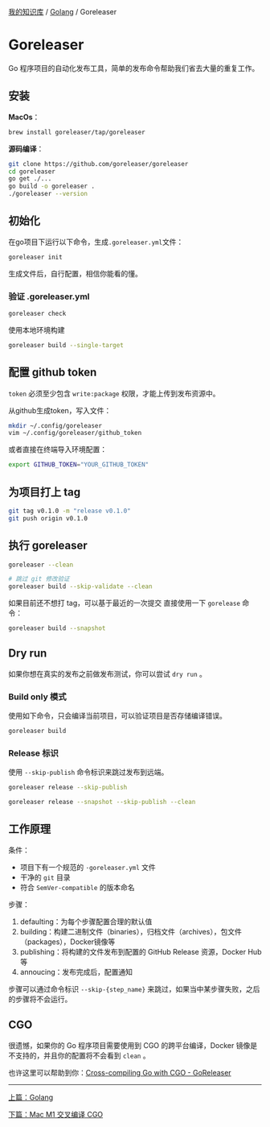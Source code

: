 [我的知识库](../README.md) / [Golang](zz_gneratered_mdi.md) / Goreleaser

# Goreleaser

Go 程序项目的自动化发布工具，简单的发布命令帮助我们省去大量的重复工作。

## 安装

**MacOs**：

```bash
brew install goreleaser/tap/goreleaser
```

**源码编译**：

```bash
git clone https://github.com/goreleaser/goreleaser
cd goreleaser
go get ./...
go build -o goreleaser .
./goreleaser --version
```

## 初始化

在go项目下运行以下命令，生成`.goreleaser.yml`文件：

```bash
goreleaser init
```

生成文件后，自行配置，相信你能看的懂。

### 验证 .goreleaser.yml

```bash
goreleaser check
```

使用本地环境构建

```bash
goreleaser build --single-target
```

## 配置 github token

`token` 必须至少包含 `write:package` 权限，才能上传到发布资源中。

从github生成token，写入文件：

```bash
mkdir ~/.config/goreleaser
vim ~/.config/goreleaser/github_token
```

或者直接在终端导入环境配置：

```bash
export GITHUB_TOKEN="YOUR_GITHUB_TOKEN"
```

## 为项目打上 tag

```bash
git tag v0.1.0 -m "release v0.1.0"
git push origin v0.1.0
```

## 执行 goreleaser

```bash
goreleaser --clean

# 跳过 git 修改验证
goreleaser build --skip-validate --clean
```

如果目前还不想打 tag，可以基于最近的一次提交 直接使用一下 `gorelease` 命令：

```bash
goreleaser build --snapshot
```

## Dry run

如果你想在真实的发布之前做发布测试，你可以尝试 `dry run` 。

### Build only 模式

使用如下命令，只会编译当前项目，可以验证项目是否存储编译错误。

```bash
goreleaser build
```

### Release 标识

使用 `--skip-publish` 命令标识来跳过发布到远端。

```bash
goreleaser release --skip-publish
```

```bash
goreleaser release --snapshot --skip-publish --clean
```

## 工作原理

条件：

- 项目下有一个规范的 `·goreleaser.yml` 文件
- 干净的 `git` 目录
- 符合 `SemVer-compatible` 的版本命名

步骤：

1. defaulting：为每个步骤配置合理的默认值
2. building：构建二进制文件（binaries），归档文件（archives），包文件（packages），Docker镜像等
3. publishing：将构建的文件发布到配置的 GitHub Release 资源，Docker Hub 等
4. annoucing：发布完成后，配置通知

步骤可以通过命令标识 `--skip-{step_name}` 来跳过，如果当中某步骤失败，之后的步骤将不会运行。

## CGO

很遗憾，如果你的 Go 程序项目需要使用到 CGO 的跨平台编译，Docker 镜像是不支持的，并且你的配置将不会看到 `clean` 。

也许这里可以帮助到你：[Cross-compiling Go with CGO - GoReleaser](https://goreleaser.com/cookbooks/cgo-and-crosscompiling/)

---
[上篇：Golang](go.md)

[下篇：Mac M1 交叉编译 CGO](mac-appl-silicon-cross-compile-cgo.md)
